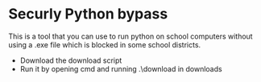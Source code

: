 # Securly Python bypass
This is a tool that you can use to run python on school computers without using a .exe file which is blocked in some school districts.
- Download the download script
- Run it by opening cmd and running .\download in downloads


